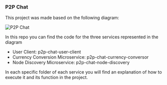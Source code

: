### P2P Chat

This project was made based on the following diagram:

![P2P Chat](https://github.com/Alejandro2134/p2p-chat/assets/32116372/362ebf74-208e-422f-930c-57d4c04d7626)

In this repo you can find the code for the three services represented in the diagram

- User Client: p2p-chat-user-client
- Currency Conversion Microservice: p2p-chat-currency-conversor
- Node Discovery Microservice: p2p-chat-node-discovery

In each specific folder of each service you will find an explanation of how to execute it and its function in the project.
